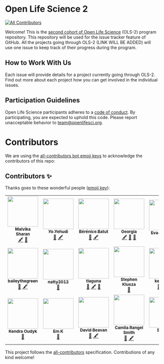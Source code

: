 # Open Life Science 2
<!-- ALL-CONTRIBUTORS-BADGE:START - Do not remove or modify this section -->
[![All Contributors](https://img.shields.io/badge/all_contributors-19-orange.svg?style=flat-square)](#contributors-)
<!-- ALL-CONTRIBUTORS-BADGE:END -->

Welcome! This is the [second cohort of Open Life Science](https://openlifesci.org/ols-2) (OLS-2) program repository. 
This repository will be used for the issue tracker feature of GitHub. 
All the projects going through OLS-2 (LINK WILL BE ADDED) will use one issue to keep track of their progress during the program.

## How to Work With Us

Each issue will provide details for a project currently going through OLS-2. 
Find out more about each project how you can get involved in the individual issues.

## Participation Guidelines

Open Life Science participants adheres to a [code of conduct](CODE_OF_CONDUCT.md). 
By participating, you are expected to uphold this code. Please report unacceptable behavior to [team@openlifesci.org](mailto:team@openlifesci.org).

# Contributors

We are using the [all-contributors bot emoji keys](https://allcontributors.org/) to acknowledge the contributors of this repo:

## Contributors ✨

Thanks goes to these wonderful people ([emoji key](https://allcontributors.org/docs/en/emoji-key)):

<!-- ALL-CONTRIBUTORS-LIST:START - Do not remove or modify this section -->
<!-- prettier-ignore-start -->
<!-- markdownlint-disable -->
<table>
  <tr>
    <td align="center"><a href="https://github.com/malvikasharan"><img src="https://avatars0.githubusercontent.com/u/5370471?v=4" width="100px;" alt=""/><br /><sub><b>Malvika Sharan</b></sub></a><br /><a href="#content-malvikasharan" title="Content">🖋</a> <a href="https://github.com/open-life-science/ols-2/pulls?q=is%3Apr+reviewed-by%3Amalvikasharan" title="Reviewed Pull Requests">👀</a></td>
    <td align="center"><a href="http://yo-yehudi.com"><img src="https://avatars0.githubusercontent.com/u/9271438?v=4" width="100px;" alt=""/><br /><sub><b>Yo Yehudi</b></sub></a><br /><a href="https://github.com/open-life-science/ols-2/pulls?q=is%3Apr+reviewed-by%3Ayochannah" title="Reviewed Pull Requests">👀</a> <a href="#content-yochannah" title="Content">🖋</a></td>
    <td align="center"><a href="http://research.bebatut.fr/"><img src="https://avatars0.githubusercontent.com/u/1842467?v=4" width="100px;" alt=""/><br /><sub><b>Bérénice Batut</b></sub></a><br /><a href="https://github.com/open-life-science/ols-2/pulls?q=is%3Apr+reviewed-by%3Abebatut" title="Reviewed Pull Requests">👀</a> <a href="#content-bebatut" title="Content">🖋</a></td>
    <td align="center"><a href="https://github.com/GeorgiaHCA"><img src="https://avatars1.githubusercontent.com/u/46889966?v=4" width="100px;" alt=""/><br /><sub><b>Georgia</b></sub></a><br /><a href="#content-GeorgiaHCA" title="Content">🖋</a> <a href="#ideas-GeorgiaHCA" title="Ideas, Planning, & Feedback">🤔</a> <a href="https://github.com/open-life-science/ols-2/pulls?q=is%3Apr+reviewed-by%3AGeorgiaHCA" title="Reviewed Pull Requests">👀</a></td>
    <td align="center"><a href="https://www.researchgate.net/profile/Eva_Herbst3"><img src="https://avatars1.githubusercontent.com/u/31034865?v=4" width="100px;" alt=""/><br /><sub><b>Eva C. Herbst</b></sub></a><br /><a href="https://github.com/open-life-science/ols-2/pulls?q=is%3Apr+reviewed-by%3Aevaherbst" title="Reviewed Pull Requests">👀</a></td>
    <td align="center"><a href="https://github.com/LauraCarter"><img src="https://avatars3.githubusercontent.com/u/16853500?v=4" width="100px;" alt=""/><br /><sub><b>Laura Carter</b></sub></a><br /><a href="https://github.com/open-life-science/ols-2/pulls?q=is%3Apr+reviewed-by%3ALauraCarter" title="Reviewed Pull Requests">👀</a></td>
    <td align="center"><a href="https://www.freeourknowledge.org/"><img src="https://avatars3.githubusercontent.com/u/36628298?v=4" width="100px;" alt=""/><br /><sub><b>Cooper Smout</b></sub></a><br /><a href="https://github.com/open-life-science/ols-2/pulls?q=is%3Apr+reviewed-by%3ACooperSmout" title="Reviewed Pull Requests">👀</a> <a href="#ideas-CooperSmout" title="Ideas, Planning, & Feedback">🤔</a> <a href="#content-CooperSmout" title="Content">🖋</a></td>
  </tr>
  <tr>
    <td align="center"><a href="https://github.com/baileythegreen"><img src="https://avatars0.githubusercontent.com/u/12277715?v=4" width="100px;" alt=""/><br /><sub><b>baileythegreen</b></sub></a><br /><a href="#ideas-baileythegreen" title="Ideas, Planning, & Feedback">🤔</a> <a href="#content-baileythegreen" title="Content">🖋</a></td>
    <td align="center"><a href="https://github.com/natty2012"><img src="https://avatars1.githubusercontent.com/u/67627816?v=4" width="100px;" alt=""/><br /><sub><b>natty2012</b></sub></a><br /><a href="https://github.com/open-life-science/ols-2/pulls?q=is%3Apr+reviewed-by%3Anatty2012" title="Reviewed Pull Requests">👀</a></td>
    <td align="center"><a href="https://github.com/tlaguna"><img src="https://avatars1.githubusercontent.com/u/13220006?v=4" width="100px;" alt=""/><br /><sub><b>tlaguna</b></sub></a><br /><a href="https://github.com/open-life-science/ols-2/pulls?q=is%3Apr+reviewed-by%3Atlaguna" title="Reviewed Pull Requests">👀</a> <a href="#content-tlaguna" title="Content">🖋</a> <a href="#ideas-tlaguna" title="Ideas, Planning, & Feedback">🤔</a></td>
    <td align="center"><a href="https://github.com/smklusza"><img src="https://avatars3.githubusercontent.com/u/28989267?v=4" width="100px;" alt=""/><br /><sub><b>Stephen Klusza</b></sub></a><br /><a href="https://github.com/open-life-science/ols-2/pulls?q=is%3Apr+reviewed-by%3Asmklusza" title="Reviewed Pull Requests">👀</a></td>
    <td align="center"><a href="https://github.com/kevinxufs"><img src="https://avatars2.githubusercontent.com/u/48526846?v=4" width="100px;" alt=""/><br /><sub><b>kevinxufs</b></sub></a><br /><a href="https://github.com/open-life-science/ols-2/pulls?q=is%3Apr+reviewed-by%3Akevinxufs" title="Reviewed Pull Requests">👀</a> <a href="#ideas-kevinxufs" title="Ideas, Planning, & Feedback">🤔</a> <a href="#content-kevinxufs" title="Content">🖋</a></td>
    <td align="center"><a href="http://dannygarside.co.uk"><img src="https://avatars3.githubusercontent.com/u/3739866?v=4" width="100px;" alt=""/><br /><sub><b>Danny Garside</b></sub></a><br /><a href="https://github.com/open-life-science/ols-2/pulls?q=is%3Apr+reviewed-by%3Ada5nsy" title="Reviewed Pull Requests">👀</a></td>
    <td align="center"><a href="http://documentation.opteos.fr/wiki/Rudy_Patard"><img src="https://avatars0.githubusercontent.com/u/12710068?v=4" width="100px;" alt=""/><br /><sub><b>Rudy PATARD</b></sub></a><br /><a href="https://github.com/open-life-science/ols-2/pulls?q=is%3Apr+reviewed-by%3ARP87" title="Reviewed Pull Requests">👀</a></td>
  </tr>
  <tr>
    <td align="center"><a href="http://koudyk.github.io"><img src="https://avatars1.githubusercontent.com/u/39495291?v=4" width="100px;" alt=""/><br /><sub><b>Kendra Oudyk</b></sub></a><br /><a href="https://github.com/open-life-science/ols-2/pulls?q=is%3Apr+reviewed-by%3Akoudyk" title="Reviewed Pull Requests">👀</a></td>
    <td align="center"><a href="https://github.com/EKaroune"><img src="https://avatars2.githubusercontent.com/u/58147174?v=4" width="100px;" alt=""/><br /><sub><b>Em K</b></sub></a><br /><a href="https://github.com/open-life-science/ols-2/pulls?q=is%3Apr+reviewed-by%3AEKaroune" title="Reviewed Pull Requests">👀</a></td>
    <td align="center"><a href="https://github.com/DavidBeavan"><img src="https://avatars3.githubusercontent.com/u/6524799?v=4" width="100px;" alt=""/><br /><sub><b>David Beavan</b></sub></a><br /><a href="#ideas-DavidBeavan" title="Ideas, Planning, & Feedback">🤔</a> <a href="#content-DavidBeavan" title="Content">🖋</a></td>
    <td align="center"><a href="https://github.com/crangelsmith"><img src="https://avatars2.githubusercontent.com/u/11162074?v=4" width="100px;" alt=""/><br /><sub><b>Camila Rangel Smith</b></sub></a><br /><a href="#ideas-crangelsmith" title="Ideas, Planning, & Feedback">🤔</a> <a href="#content-crangelsmith" title="Content">🖋</a></td>
    <td align="center"><a href="https://github.com/samvanstroud"><img src="https://avatars0.githubusercontent.com/u/16232199?v=4" width="100px;" alt=""/><br /><sub><b>Sam Vs</b></sub></a><br /><a href="#ideas-samvanstroud" title="Ideas, Planning, & Feedback">🤔</a> <a href="#content-samvanstroud" title="Content">🖋</a></td>
  </tr>
</table>

<!-- markdownlint-enable -->
<!-- prettier-ignore-end -->
<!-- ALL-CONTRIBUTORS-LIST:END -->

This project follows the [all-contributors](https://github.com/all-contributors/all-contributors) specification. Contributions of any kind welcome!
